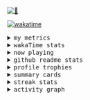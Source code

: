 [![🐙](https://hits.seeyoufarm.com/api/count/incr/badge.svg?url=https%3A%2F%2Fgithub.com%2Fktnkk%2Fhit-counter&count_bg=%23070707&title_bg=%23070707&icon=&icon_color=%23E7E7E7&title=visitors&edge_flat=true)](https://hits.seeyoufarm.com)

[![wakatime](https://wakatime.com/badge/user/43ee8060-219a-4cc8-b7a0-9a681ab5a8a7.svg)](https://wakatime.com/@43ee8060-219a-4cc8-b7a0-9a681ab5a8a7)

<details>
  <summary> <samp>my metrics</samp></summary>
  
  <br>
  
 ![🐳](https://github.com/kkhys/kkhys/blob/main/github-metrics.svg)
  
  ***
</details>

<details>
  <summary> <samp>wakaTime stats</samp></summary>
  
  <br>
  
<!--START_SECTION:waka-->
![Code Time](http://img.shields.io/badge/Code%20Time-1%2C023%20hrs%209%20mins-blue)

**🐱 My GitHub Data** 

> 📦 5.0 MB Used in GitHub's Storage 
 > 
> 🏆 2,609 Contributions in the Year 2023
 > 
> 💼 Opted to Hire
 > 
> 📜 3 Public Repositories 
 > 
> 🔑 56 Private Repositories 
 > 
**I'm an Early 🐤** 

```text
🌞 Morning                10901 commits       ███████████░░░░░░░░░░░░░░   43.04 % 
🌆 Daytime                5969 commits        ██████░░░░░░░░░░░░░░░░░░░   23.57 % 
🌃 Evening                7241 commits        ███████░░░░░░░░░░░░░░░░░░   28.59 % 
🌙 Night                  1215 commits        █░░░░░░░░░░░░░░░░░░░░░░░░   04.80 % 
```
📅 **I'm Most Productive on Monday** 

```text
Monday                   4757 commits        █████░░░░░░░░░░░░░░░░░░░░   18.78 % 
Tuesday                  4240 commits        ████░░░░░░░░░░░░░░░░░░░░░   16.74 % 
Wednesday                4422 commits        ████░░░░░░░░░░░░░░░░░░░░░   17.46 % 
Thursday                 4106 commits        ████░░░░░░░░░░░░░░░░░░░░░   16.21 % 
Friday                   4356 commits        ████░░░░░░░░░░░░░░░░░░░░░   17.20 % 
Saturday                 1758 commits        ██░░░░░░░░░░░░░░░░░░░░░░░   06.94 % 
Sunday                   1687 commits        ██░░░░░░░░░░░░░░░░░░░░░░░   06.66 % 
```


📊 **This Week I Spent My Time On** 

```text
🕑︎ Time Zone: Asia/Tokyo

💬 Programming Languages: 
Other                    31 hrs 1 min        ██████████████████░░░░░░░   71.55 % 
Java                     5 hrs 19 mins       ███░░░░░░░░░░░░░░░░░░░░░░   12.30 % 
HTML                     3 hrs 23 mins       ██░░░░░░░░░░░░░░░░░░░░░░░   07.83 % 
TypeScript               1 hr 38 mins        █░░░░░░░░░░░░░░░░░░░░░░░░   03.80 % 
Play2                    1 hr 2 mins         █░░░░░░░░░░░░░░░░░░░░░░░░   02.38 % 

🔥 Editors: 
Chrome                   31 hrs 1 min        ██████████████████░░░░░░░   71.55 % 
IntelliJ                 10 hrs 23 mins      ██████░░░░░░░░░░░░░░░░░░░   23.95 % 
WebStorm                 1 hr 41 mins        █░░░░░░░░░░░░░░░░░░░░░░░░   03.90 % 
RubyMine                 15 mins             ░░░░░░░░░░░░░░░░░░░░░░░░░   00.60 % 

💻 Operating System: 
Mac                      43 hrs 21 mins      █████████████████████████   100.00 % 
```


 Last Updated on 2023/06/30 18:41:56 UTC
<!--END_SECTION:waka-->
  
  ***
</details>


<details>
  <summary> <samp>now playing</samp></summary>
  
  <br>
 
 [![🐟](https://spotify-github-profile.vercel.app/api/view?uid=31ryofms4dnv7mrohhepo4c4zgqu&cover_image=true&theme=default&show_offline=false&background_color=121212&bar_color=53b14f&bar_color_cover=false)](https://open.spotify.com/user/31ryofms4dnv7mrohhepo4c4zgqu)
  
  ***
</details>

<details>
  <summary> <samp>github readme stats</samp></summary>
  
  <br>
  
 <p align="left"> 
  <img alt="🐠" src="https://github-readme-stats.vercel.app/api?username=kkhys&count_private=true&show_icons=true&theme=dark&include_all_commits=true" />
  <img alt="🐟" src="https://github-readme-stats.vercel.app/api/top-langs/?username=kkhys&layout=compact&theme=dark&langs_count=10&hide=HTML,CSS,SCSS" />
</p>
  
  ***
</details>

<details>
  <summary> <samp>profile trophies</samp></summary>
  
  <br>
  
  [![🐬](https://github-profile-trophy.vercel.app/?username=kkhys&rank=SECRET,SSS,SS,S,AAA,AA,A&theme=darkhub&row=1&margin-w=10&no-bg=true)](https://github.com/ryo-ma/github-profile-trophy)
  
  ***
</details>

<details>
  <summary> <samp>summary cards</samp></summary>
  
  <br>
  
  ![🐋](https://github-profile-summary-cards.vercel.app/api/cards/profile-details?username=kkhys&theme=github_dark)
  ![🦑](https://github-profile-summary-cards.vercel.app/api/cards/repos-per-language?username=kkhys&theme=github_dark)
  ![🦭](https://github-profile-summary-cards.vercel.app/api/cards/most-commit-language?username=kkhys&theme=github_dark)
  ![🦀](https://github-profile-summary-cards.vercel.app/api/cards/stats?username=kkhys&theme=github_dark)
  ![🦈](https://github-profile-summary-cards.vercel.app/api/cards/productive-time?username=kkhys&theme=github_dark)
  
  ***
</details>

<details>
  <summary> <samp>streak stats</samp></summary>
  
  <br>
  
  [![🐠](http://github-readme-streak-stats.herokuapp.com?user=kkhys&theme=dark)](https://git.io/streak-stats)
  
  ***
</details>

<details>
  <summary> <samp>activity graph</samp></summary>
  
  <br>
  
  [![🐡](https://github-readme-activity-graph.cyclic.app/graph?username=kkhys&theme=xcode)](https://github.com/ashutosh00710/github-readme-activity-graph)
  
  ***
</details>

